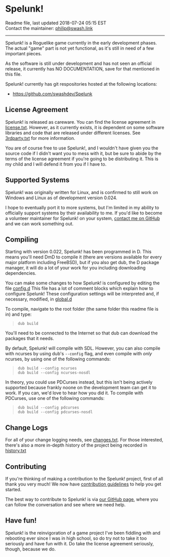 Spelunk!
========

Readme file, last updated 2018-07-24 05:15 EST  
Contact the maintainer: <philip@swash.link>

---

Spelunk! is a Roguelike game currently in the early development phases.  The
actual "game" part is not yet functional, as it's still in need of a few
important pieces.

As the software is still under development and has not seen an official
release, it currently has NO DOCUMENTATION, save for that mentioned in this
file.

Spelunk! currently has git respositories hosted at the following locations:

* <https://github.com/swashdev/Spelunk>

## License Agreement

Spelunk! is released as careware.  You can find the license agreement in
[license.txt](license.txt).  However, as it currently exists, it is dependent on some
software libraries and code that are released under different licenses.
See [3rdparty.txt](3rdparty.txt) for more information.

You are of course free to use Spelunk!, and I wouldn't have given you the
source code if I didn't want you to mess with it, but be sure to abide by the
terms of the license agreement if you're going to be distributing it.  This is
my child and I will defend it from you if I have to.

## Supported Systems

Spelunk! was originally written for Linux, and is confirmed to still work on
Windows and Linux as of development version 0.024.

I hope to eventually port it to more systems, but I'm limited in my ability to
officially support systems by their availability to me.  If you'd like to
become a volunteer maintainer for Spelunk! on your system, [contact me on
GitHub](https://github.com/swashdev) and we can work something out.

## Compiling

Starting with version 0.022, Spelunk! has been programmed in D.  This means
you'll need DmD to compile it (there are versions available for every major
platform including FreeBSD), but if you also get dub, the D package manager,
it will do a lot of your work for you including downloading dependencies.

You can make some changes to how Spelunk! is configured by editing the file
[config.d](src/config.d)  This file has a lot of comment blocks which explain how
to configure Spelunk!  These configuration settings will be interpreted and,
if necessary, modified, in [global.d](src/global.d)

To compile, navigate to the root folder (the same folder this readme file is
in) and type:

> ``dub build``

You'll need to be connected to the Internet so that dub can download the
packages that it needs.

By default, Spelunk! will compile with SDL.  However, you can also compile
with ncurses by using dub's ``--config`` flag, and even compile with _only_
ncurses, by using one of the following commands:

> ``dub build --config ncurses``  
> ``dub build --config ncurses-nosdl``  

In theory, you could use PDCurses instead, but this isn't being actively
supported because frankly noone on the development team can get it to work.
If you can, we'd love to hear how you did it.  To compile with PDCurses,
use one of the following commands:

> ``dub build --config pdcurses``  
> ``dub build --config pdcurses-nosdl``  

## Change Logs

For all of your change logging needs, see [changes.txt](docs/changes.txt).  For those
interested, there's also a more in-depth history of the project being recorded
in [history.txt](docs/history.txt)

## Contributing

If you're thinking of making a contribution to the Spelunk! project, first of
all thank you very much!  We now have
[contribution guidelines](docs/CONTRIBUTING.MD) to help you get started.

The best way to contribute to Spelunk! is via
[our GitHub page](https://github.com/swashdev/Spelunk), where you can follow
the conversation and see where we need help.

## Have fun!

Spelunk! is the reinvigoration of a game project I've been fiddling with and
rebooting ever since I was in high school, so do try not to take it too
seriously and have fun with it.  Do take the license agreement seriously,
though, because we do.
